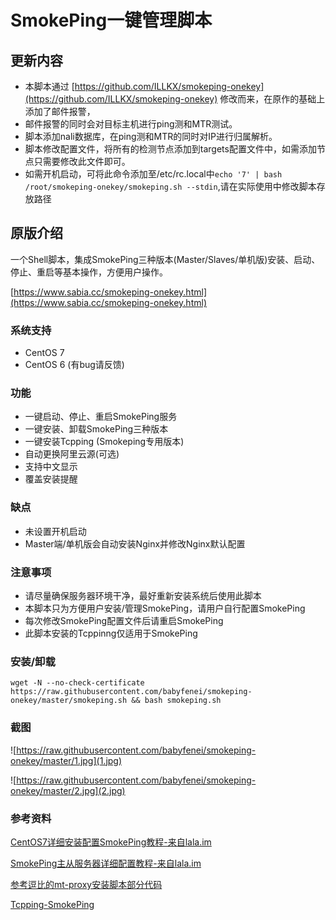 # SmokePing一键管理脚本 #


## 更新内容 ##
- 本脚本通过 [https://github.com/ILLKX/smokeping-onekey](https://github.com/ILLKX/smokeping-onekey) 修改而来，在原作的基础上添加了邮件报警，
- 邮件报警的同时会对目标主机进行ping测和MTR测试。
- 脚本添加nali数据库，在ping测和MTR的同时对IP进行归属解析。
- 脚本修改配置文件，将所有的检测节点添加到targets配置文件中，如需添加节点只需要修改此文件即可。
- 如需开机启动，可将此命令添加至/etc/rc.local中```echo '7' | bash /root/smokeping-onekey/smokeping.sh --stdin```,请在实际使用中修改脚本存放路径

## 原版介绍 ##
一个Shell脚本，集成SmokePing三种版本(Master/Slaves/单机版)安装、启动、停止、重启等基本操作，方便用户操作。

[https://www.sabia.cc/smokeping-onekey.html](https://www.sabia.cc/smokeping-onekey.html)

### 系统支持 ### 
* CentOS 7
* CentOS 6 (有bug请反馈)

### 功能 ###
- 一键启动、停止、重启SmokePing服务
- 一键安装、卸载SmokePing三种版本
- 一键安装Tcpping (Smokeping专用版本)
- 自动更换阿里云源(可选)
- 支持中文显示
- 覆盖安装提醒

### 缺点 ###
- 未设置开机启动
- Master端/单机版会自动安装Nginx并修改Nginx默认配置

### 注意事项 ###
- 请尽量确保服务器环境干净，最好重新安装系统后使用此脚本
- 本脚本只为方便用户安装/管理SmokePing，请用户自行配置SmokePing
- 每次修改SmokePing配置文件后请重启SmokePing
- 此脚本安装的Tcppinng仅适用于SmokePing

### 安装/卸载 ###
    wget -N --no-check-certificate https://raw.githubusercontent.com/babyfenei/smokeping-onekey/master/smokeping.sh && bash smokeping.sh

### 截图 ###
![https://raw.githubusercontent.com/babyfenei/smokeping-onekey/master/1.jpg](1.jpg)

![https://raw.githubusercontent.com/babyfenei/smokeping-onekey/master/2.jpg](2.jpg)

### 参考资料 ###
[CentOS7详细安装配置SmokePing教程-来自lala.im](https://lala.im/2821.html)

[SmokePing主从服务器详细配置教程-来自lala.im](https://lala.im/2867.html)

[参考逗比的mt-proxy安装脚本部分代码](https://github.com/ToyoDAdoubi/doubi)

[Tcpping-SmokePing](https://github.com/tobbez/tcpping-smokeping)
